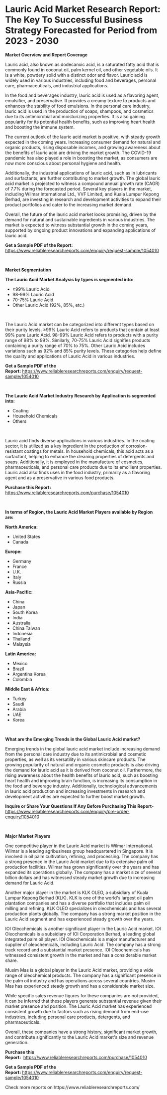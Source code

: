 <p><h1>Lauric Acid Market Research Report: The Key To Successful Business Strategy Forecasted for Period from 2023 - 2030</h1></p><p><strong>Market Overview and Report Coverage</strong></p>
<p><p>Lauric acid, also known as dodecanoic acid, is a saturated fatty acid that is commonly found in coconut oil, palm kernel oil, and other vegetable oils. It is a white, powdery solid with a distinct odor and flavor. Lauric acid is widely used in various industries, including food and beverages, personal care, pharmaceuticals, and industrial applications.</p><p>In the food and beverages industry, lauric acid is used as a flavoring agent, emulsifier, and preservative. It provides a creamy texture to products and enhances the stability of food emulsions. In the personal care industry, lauric acid is used in the production of soaps, shampoos, and cosmetics due to its antimicrobial and moisturizing properties. It is also gaining popularity for its potential health benefits, such as improving heart health and boosting the immune system.</p><p>The current outlook of the lauric acid market is positive, with steady growth expected in the coming years. Increasing consumer demand for natural and organic products, rising disposable incomes, and growing awareness about the benefits of lauric acid are driving the market growth. The COVID-19 pandemic has also played a role in boosting the market, as consumers are now more conscious about personal hygiene and health.</p><p>Additionally, the industrial applications of lauric acid, such as in lubricants and surfactants, are further contributing to market growth. The global lauric acid market is projected to witness a compound annual growth rate (CAGR) of 7.7% during the forecasted period. Several key players in the market, including Wilmar International Ltd., VVF Limited, and Kuala Lumpur Kepong Berhad, are investing in research and development activities to expand their product portfolios and cater to the increasing market demand.</p><p>Overall, the future of the lauric acid market looks promising, driven by the demand for natural and sustainable ingredients in various industries. The market is expected to witness substantial growth in the coming years, supported by ongoing product innovations and expanding applications of lauric acid.</p></p>
<p><strong>Get a Sample PDF of the Report:</strong> <a href="https://www.reliableresearchreports.com/enquiry/request-sample/1054010">https://www.reliableresearchreports.com/enquiry/request-sample/1054010</a></p>
<p>&nbsp;</p>
<p><strong>Market Segmentation</strong></p>
<p><strong>The Lauric Acid Market Analysis by types is segmented into:</strong></p>
<p><ul><li>≥99% Lauric Acid</li><li>98-99% Lauric Acid</li><li>70-75% Lauric Acid</li><li>Other Lauric Acid (92%, 85%, etc.)</li></ul></p>
<p>&nbsp;</p>
<p><p>The Lauric Acid market can be categorized into different types based on their purity levels. ≥99% Lauric Acid refers to products that contain at least 99% pure Lauric Acid. 98-99% Lauric Acid refers to products with a purity range of 98% to 99%. Similarly, 70-75% Lauric Acid signifies products containing a purity range of 70% to 75%. Other Lauric Acid includes variations such as 92% and 85% purity levels. These categories help define the quality and applications of Lauric Acid in various industries.</p></p>
<p><strong>Get a Sample PDF of the Report:</strong>&nbsp;<a href="https://www.reliableresearchreports.com/enquiry/request-sample/1054010">https://www.reliableresearchreports.com/enquiry/request-sample/1054010</a></p>
<p>&nbsp;</p>
<p><strong>The Lauric Acid Market Industry Research by Application is segmented into:</strong></p>
<p><ul><li>Coating</li><li>Household Chemicals</li><li>Others</li></ul></p>
<p>&nbsp;</p>
<p><p>Lauric acid finds diverse applications in various industries. In the coating sector, it is utilized as a key ingredient in the production of corrosion-resistant coatings for metals. In household chemicals, this acid acts as a surfactant, helping to enhance the cleaning properties of detergents and soaps. Additionally, it is employed in the manufacture of cosmetics, pharmaceuticals, and personal care products due to its emollient properties. Lauric acid also finds uses in the food industry, primarily as a flavoring agent and as a preservative in various food products.</p></p>
<p><strong>Purchase this Report:</strong>&nbsp; <a href="https://www.reliableresearchreports.com/purchase/1054010">https://www.reliableresearchreports.com/purchase/1054010</a></p>
<p>&nbsp;</p>
<p><strong>In terms of Region, the Lauric Acid Market Players available by Region are:</strong></p>
<p>
    <p> <strong> North America: </strong>
        <ul>
            <li>United States</li>
            <li>Canada</li>
        </ul>
        </p> 
    <p> <strong> Europe: </strong>
        <ul>
            <li>Germany</li>
            <li>France</li>
            <li>U.K.</li>
            <li>Italy</li>
            <li>Russia</li>
        </ul>
        </p> 
    <p> <strong> Asia-Pacific: </strong>
        <ul>
            <li>China</li>
            <li>Japan</li>
            <li>South Korea</li>
            <li>India</li>
            <li>Australia</li>
            <li>China Taiwan</li>
            <li>Indonesia</li>
            <li>Thailand</li>
            <li>Malaysia</li>
        </ul>
        </p> 
    <p> <strong> Latin America: </strong>
        <ul>
            <li>Mexico</li>
            <li>Brazil</li>
            <li>Argentina Korea</li>
            <li>Colombia</li>
        </ul>
        </p> 
    <p> <strong> Middle East & Africa: </strong>
        <ul>
            <li>Turkey</li>
            <li>Saudi</li>
            <li>Arabia</li>
            <li>UAE</li>
            <li>Korea</li>
        </ul>
    </p>
    </p>
<p>&nbsp;</p>
<p><strong>What are the Emerging Trends in the Global Lauric Acid market?</strong></p>
<p><p>Emerging trends in the global lauric acid market include increasing demand from the personal care industry due to its antimicrobial and cosmetic properties, as well as its versatility in various skincare products. The growing popularity of natural and organic cosmetic products is also driving the demand for lauric acid as it is derived from coconut oil. Furthermore, the rising awareness about the health benefits of lauric acid, such as boosting heart health and improving brain function, is increasing its consumption in the food and beverage industry. Additionally, technological advancements in lauric acid production and increasing investments in research and development activities are expected to further boost market growth.</p></p>
<p><strong>Inquire or Share Your Questions If Any Before Purchasing This Report</strong>- <a href="https://www.reliableresearchreports.com/enquiry/pre-order-enquiry/1054010">https://www.reliableresearchreports.com/enquiry/pre-order-enquiry/1054010</a></p>
<p>&nbsp;</p>
<p><strong>Major Market Players</strong></p>
<p><p>One competitive player in the Lauric Acid market is Wilmar International. Wilmar is a leading agribusiness group headquartered in Singapore. It is involved in oil palm cultivation, refining, and processing. The company has a strong presence in the Lauric Acid market due to its extensive palm oil production facilities. Wilmar has grown significantly over the years and has expanded its operations globally. The company has a market size of several billion dollars and has witnessed steady market growth due to increasing demand for Lauric Acid.</p><p>Another major player in the market is KLK OLEO, a subsidiary of Kuala Lumpur Kepong Berhad (KLK). KLK is one of the world's largest oil palm plantation companies and has a diverse portfolio that includes palm oil milling and refining. KLK OLEO specializes in oleochemicals and has several production plants globally. The company has a strong market position in the Lauric Acid segment and has experienced steady growth over the years.</p><p>IOI Oleochemicals is another significant player in the Lauric Acid market. IOI Oleochemicals is a subsidiary of IOI Corporation Berhad, a leading global integrated palm oil player. IOI Oleochemicals is a major manufacturer and supplier of oleochemicals, including Lauric Acid. The company has a strong track record and a substantial market presence. IOI Oleochemicals has witnessed consistent growth in the market and has a considerable market share.</p><p>Musim Mas is a global player in the Lauric Acid market, providing a wide range of oleochemical products. The company has a significant presence in the palm oil industry and has operations across several countries. Musim Mas has experienced steady growth and has a considerable market size.</p><p>While specific sales revenue figures for these companies are not provided, it can be inferred that these players generate substantial revenue given their market presence and position. The Lauric Acid market has experienced consistent growth due to factors such as rising demand from end-use industries, including personal care products, detergents, and pharmaceuticals.</p><p>Overall, these companies have a strong history, significant market growth, and contribute significantly to the Lauric Acid market's size and revenue generation.</p></p>
<p><strong>Purchase this Report:</strong>&nbsp;&nbsp;<a href="https://www.reliableresearchreports.com/purchase/1054010">https://www.reliableresearchreports.com/purchase/1054010</a></p>
<p></p>
<p><strong>Get a Sample PDF of the Report:</strong>&nbsp;<a href="https://www.reliableresearchreports.com/enquiry/request-sample/1054010">https://www.reliableresearchreports.com/enquiry/request-sample/1054010</a></p>
<p>Check more reports on https://www.reliableresearchreports.com/</p>